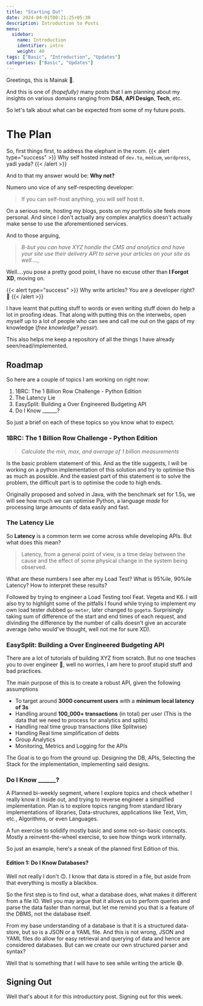 ```yaml
---
title: "Starting Out"
date: 2024-04-01T00:21:25+05:30
description: Introduction to Posts
menu:
  sidebar:
    name: Introduction
    identifier: intro
    weight: 40
tags: ["Basic", "Introduction", "Updates"]
categories: ["Basic", "Updates"]
---
```


Greetings, this is Mainak 👋. 

And this is one of *(hopefully)* many posts that I am planning about my insights on various domains ranging from **DSA**, **API Design**, **Tech**, etc.

So let's talk about what can be expected from some of my future posts.

# The Plan
So, first things first, to address the elephant in the room.
{{< alert type="success" >}}
Why self hosted instead of `dev.to`, `medium`, `wordpress`, yadi yada?
{{< /alert >}}

And to that my answer would be: **Why not?**

Numero uno vice of any self-respecting developer: 
> If you can self-host anything, you will self host it.

On a serious note, hosting my blogs, posts on my portfolio site feels more personal. And since I don't actually any complex analytics doesn't actually make sense to use the aforementioned services.

And to those arguing, 
> *B-but you can have XYZ handle the CMS and analytics and have your site use their delivery API to serve your articles on your site as well....*,

Well....you pose a pretty good point, I have no excuse other than **I Forgot XD**, moving on.

{{< alert type="success" >}}
Why write articles? You are a developer right? 👀
{{< /alert >}}

I have learnt that putting stuff to words or even writing stuff down do help a lot in proofing ideas. That along with putting this on the interwebs, open myself up to a lot of people who can see and call me out on the gaps of my knowledge (*free knowledge? yessir*).

This also helps me keep a repository of all the things I have already seen/read/implemented.

## Roadmap

So here are a couple of topics I am working on right now:
1. 1BRC: The 1 Billion Row Challenge - Python Edition
2. The Latency Lie
3. EasySplit: Building a Over Engineered Budgeting API
4. Do I Know ______?

So just a brief on each of these topics so you know what to expect.

### 1BRC: The 1 Billion Row Challenge - Python Edition
> *Calculate the min, max, and average of 1 billion measurements*

Is the basic problem statement of this. And as the title suggests, I will be working on a python implementation of this solution and try to optimise this as much as possible. And the easiest part of this statement is to solve the problem, the difficult part is to optimise the code to high ends.

Originally proposed and solved in Java, with the benchmark set for 1.5s, we will see how much we can optimise Python, a language *made* for processing large amounts of data easily and fast.

### The Latency Lie
So **Latency** is a common term we come across while developing APIs. But what does this mean?
> Latency, from a general point of view, is a time delay between the cause and the effect of some physical change in the system being observed.

What are these numbers I see after my Load Test? What is 95%ile, 90%ile Latency? How to interpret these results?

Followed by trying to engineer a Load Testing tool Feat. Vegeta and K6. I will also try to highlight some of the pitfalls I found while trying to implement my own load tester dubbed `go-meter`, later changed to `gogeta`. Surprisingly taking sum of difference of the start and end times of each request, and divinding the difference by the number of calls doesn't give an accurate average (who would've thought, well not me for sure XD).

### EasySplit: Building a Over Engineered Budgeting API
There are a lot of tutorials of building XYZ from scratch. But no one teaches you to over engineer 🗿, well no worries, I am here to proof stupid stuff and bad practices.

The main purpose of this is to create a robust API, given the following assumptions
- To target around **3000 concurrent users** with a **minimum local latency of 3s**
- Handling around **100_000+ transactions** (in total) per user (This is the data that we need to process for analytics and splits)
- Handling real time group transactions (like Splitwise)
- Handling Real time simplification of debts
- Group Analytics
- Monitoring, Metrics and Logging for the APIs

The Goal is to go from the ground up. Designing the DB, APIs, Selecting the Stack for the implementation, implementing said designs.

### Do I Know ______?
A Planned bi-weekly segment, where I explore topics and check whether I really know it inside out, and trying to reverse engineer a simplified implementation.
Plan is to explore topics ranging from standard library implementations of libraries, Data-structures, applications like Text, Vim, etc., Algorithms, or even Languages.

A fun exercise to solidify mostly basic and some not-so-basic concepts. Mostly a reinvent-the-wheel exercise, to see how things work internally.

So just an example, here's a sneak of the planned first Edition of this.

#### Edition 1: Do I Know Databases?
Well not really I don't 🙃. I know that data is stored in a file, but aside from that everything is mostly a blackbox.

So the first step is to find out, what a database does, what makes it different from a file IO. Well you may argue that it allows us to perform queries and parse the data faster than normal, but let me remind you that is a feature of the DBMS, not the database itself.

From my base understanding of a database is that it is a structured data-store, but so is a JSON or a YAML file. And this is not wrong, JSON and YAML files do allow for easy retrieval and querying of data and hence are considered databases. But can we create our own structured parser and syntax?

Well that is something that I will have to see while writing the article 😅.

## Signing Out
Well that's about it for this introductory post. Signing out for this week.

